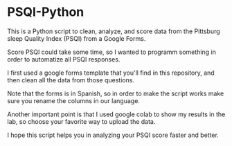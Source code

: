 # PSQI-Python

This is a Python script to clean, analyze, and score data from the Pittsburg sleep Quality Index (PSQI) from a Google Forms. 

Score PSQI could take some time, so I wanted to programm something in order to automatize all PSQI responses. 

I first used a google forms template that you'll find in this repository, and then clean all the data from those questions.

Note that the forms is in Spanish, so in order to make the script works make sure you rename the columns in our language. 

Another important point is that I used google colab to show my results in the lab, so choose your favorite way to upload the data.

I hope this script helps you in analyzing your PSQI score faster and better.
